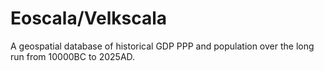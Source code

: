 # Eoscala/Velkscala
 A geospatial database of historical GDP PPP and population over the long run from 10000BC to 2025AD.
